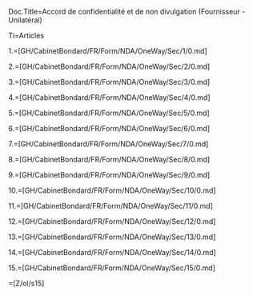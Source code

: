 Doc.Title=Accord de confidentialité et de non divulgation (Fournisseur - Unilatéral)

Ti=Articles

1.=[GH/CabinetBondard/FR/Form/NDA/OneWay/Sec/1/0.md]

2.=[GH/CabinetBondard/FR/Form/NDA/OneWay/Sec/2/0.md]

3.=[GH/CabinetBondard/FR/Form/NDA/OneWay/Sec/3/0.md]

4.=[GH/CabinetBondard/FR/Form/NDA/OneWay/Sec/4/0.md]

5.=[GH/CabinetBondard/FR/Form/NDA/OneWay/Sec/5/0.md]

6.=[GH/CabinetBondard/FR/Form/NDA/OneWay/Sec/6/0.md]

7.=[GH/CabinetBondard/FR/Form/NDA/OneWay/Sec/7/0.md]

8.=[GH/CabinetBondard/FR/Form/NDA/OneWay/Sec/8/0.md]

9.=[GH/CabinetBondard/FR/Form/NDA/OneWay/Sec/9/0.md]

10.=[GH/CabinetBondard/FR/Form/NDA/OneWay/Sec/10/0.md]

11.=[GH/CabinetBondard/FR/Form/NDA/OneWay/Sec/11/0.md]

12.=[GH/CabinetBondard/FR/Form/NDA/OneWay/Sec/12/0.md]

13.=[GH/CabinetBondard/FR/Form/NDA/OneWay/Sec/13/0.md]

14.=[GH/CabinetBondard/FR/Form/NDA/OneWay/Sec/14/0.md]

15.=[GH/CabinetBondard/FR/Form/NDA/OneWay/Sec/15/0.md]

=[Z/ol/s15]